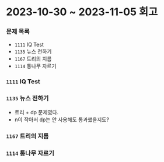 # 2023-10-30 ~ 2023-11-05 회고

### 문제 목록

- `1111` IQ Test
- `1135` 뉴스 전하기
- `1167` 트리의 지름
- `1114` 통나무 자르기

### `1111` IQ Test

### `1135` 뉴스 전하기

- 트리 + dp 문제였다.
- n이 작아서 dp는 안 사용해도 통과했을지도?

### `1167` 트리의 지름

### `1114` 통나무 자르기
